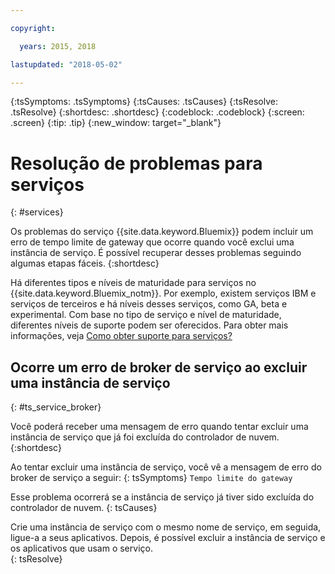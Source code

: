 ```yaml
---

copyright:

  years: 2015, 2018

lastupdated: "2018-05-02"

---
```



{:tsSymptoms: .tsSymptoms}
{:tsCauses: .tsCauses}
{:tsResolve: .tsResolve}
{:shortdesc: .shortdesc}
{:codeblock: .codeblock}
{:screen: .screen}
{:tip: .tip}
{:new_window: target="_blank"}


# Resolução de problemas para serviços
{: #services}

Os problemas do serviço {{site.data.keyword.Bluemix}} podem incluir um erro de tempo limite de gateway que ocorre quando você exclui uma instância de serviço. É possível recuperar desses problemas seguindo algumas etapas fáceis.
{:shortdesc}

Há diferentes tipos e níveis de maturidade para serviços no {{site.data.keyword.Bluemix_notm}}. Por exemplo, existem serviços IBM e serviços de terceiros e há níveis desses serviços, como GA, beta e experimental. Com base no tipo de serviço e nível de maturidade, diferentes níveis de suporte podem ser oferecidos. Para obter mais informações, veja [Como obter suporte para serviços?](/docs/get-support/servicessupport.html#support-different-services)

## Ocorre um erro de broker de serviço ao excluir uma instância de serviço
{: #ts_service_broker}

Você poderá receber uma mensagem de erro quando tentar excluir
uma instância de serviço que já foi excluída do controlador de nuvem.
{:shortdesc}

Ao tentar excluir uma instância de serviço, você vê a mensagem de erro do broker de serviço a seguir:
{: tsSymptoms}
`Tempo limite do gateway`

Esse problema ocorrerá se
    a instância de serviço já tiver sido excluída do
controlador de nuvem.
{: tsCauses}

Crie uma instância de serviço com o mesmo nome de serviço, em seguida, ligue-a a seus aplicativos. Depois, é possível excluir a instância de serviço e os aplicativos que usam o serviço.   
{: tsResolve}
